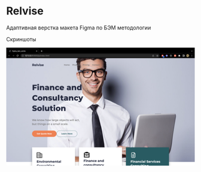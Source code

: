 # Relvise

Адаптивная верстка макета Figma по БЭМ методологии

Скриншоты

![Иллюстрация к проекту](https://github.com/AndreyKonkin/Relvise/raw/main/FigmaBEM.png)
